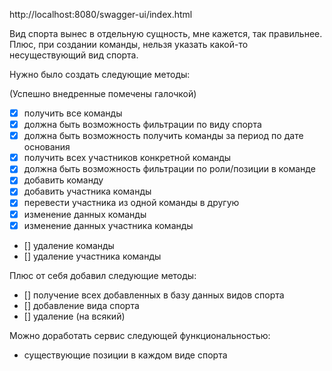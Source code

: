 http://localhost:8080/swagger-ui/index.html

Вид спорта вынес в отдельную сущность, мне кажется, так правильнее. Плюс, при создании команды, нельзя указать какой-то
несуществующий вид спорта.

Нужно было создать следующие методы:

(Успешно внедренные помечены галочкой)

- [x] получить все команды
- [x] должна быть возможность фильтрации по виду спорта
- [x] должна быть возможность получить команды за период по дате основания
- [x] получить всех участников конкретной команды
- [x] должна быть возможность фильтрации по роли/позиции в команде
- [x] добавить команду
- [x] добавить участника команды
- [x] перевести участника из одной команды в другую
- [x] изменение данных команды
- [x] изменение данных участника команды
- [] удаление команды
- [] удаление участника команды

Плюс от себя добавил следующие методы:

- [] получение всех добавленных в базу данных видов спорта
- [] добавление вида спорта
- [] удаление (на всякий)

Можно доработать сервис следующей функциональностью:

- существующие позиции в каждом виде спорта
